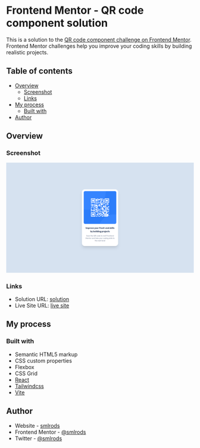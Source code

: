 # Frontend Mentor - QR code component solution

This is a solution to the [QR code component challenge on Frontend Mentor](https://www.frontendmentor.io/challenges/qr-code-component-iux_sIO_H). Frontend Mentor challenges help you improve your coding skills by building realistic projects. 

## Table of contents

- [Overview](#overview)
  - [Screenshot](#screenshot)
  - [Links](#links)
- [My process](#my-process)
  - [Built with](#built-with)
- [Author](#author)

## Overview

### Screenshot

![](./screenshot.png)

### Links

- Solution URL: [solution](https://github.com/smlrods/qr-code-component)
- Live Site URL: [live site](https://smlrods.me/qr-code-component/)

## My process

### Built with

- Semantic HTML5 markup
- CSS custom properties
- Flexbox
- CSS Grid
- [React](https://reactjs.org/)
- [Tailwindcss](https://tailwindcss.com/)
- [Vite](https://vitejs.dev/) 

## Author

- Website - [smlrods](https://smlrods.me)
- Frontend Mentor - [@smlrods](https://www.frontendmentor.io/profile/smlrods)
- Twitter - [@smlrods](https://www.twitter.com/smlrods)
